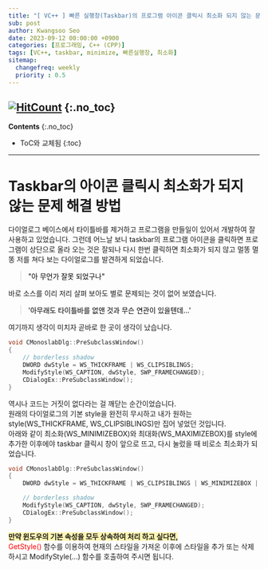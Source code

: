 ```yaml
---
title: "[ VC++ ] 빠른 실행창(Taskbar)의 프로그램 아이콘 클릭시 최소화 되지 않는 문제 해결"
sub: post
author: Kwangsoo Seo
date: 2023-09-12 00:00:00 +0900
categories: [프로그래밍, C++ (CPP)]
tags: [VC++, taskbar, minimize, 빠른실행창, 최소화]
sitemap:
  changefreq: weekly
  priority : 0.5
---
```

[![HitCount](https://hits.dwyl.com/MonosLab/post36.svg?style=flat-square&show=unique)](http://hits.dwyl.com/MonosLab/post36)
{:.no_toc}
---
**Contents**
{:.no_toc}

* ToC와 교체됨
{:toc}  

---
# Taskbar의 아이콘 클릭시 최소화가 되지 않는 문제 해결 방법 #  

다이얼로그 베이스에서 타이틀바를 제거하고 프로그램을 만들일이 있어서 개발하여 잘 사용하고 있었습니다. 그런데 어느날 보니 taskbar의 프로그램 아이콘을 클릭하면 프로그램이 상단으로 올라 오는 것은 잘되나 다시 한번 클릭하면 최소화가 되지 않고 멀똥 멀똥 저를 쳐다 보는 다이얼로그를 발견하게 되었습니다.   

> <span style="color:black">"아 무언가 잘못 되었구나"</span>   

바로 소스를 이리 저리 살펴 보아도 별로 문제되는 것이 없어 보였습니다.   

> <span style="color:black">'아무래도 타이틀바를 없앤 것과 무슨 연관이 있을텐데...'</span>   

여기까지 생각이 미치자 곧바로 한 곳이 생각이 났습니다.   

```cpp
void CMonoslabDlg::PreSubclassWindow()
{
	// borderless shadow
	DWORD dwStyle = WS_THICKFRAME | WS_CLIPSIBLINGS;
	ModifyStyle(WS_CAPTION, dwStyle, SWP_FRAMECHANGED);
	CDialogEx::PreSubclassWindow();
}
```

역시나 코드는 거짓이 없다라는 걸 깨닫는 순간이었습니다.   
원래의 다이얼로그의 기본 style을 완전히 무시하고 내가 원하는 style(WS_THICKFRAME, WS_CLIPSIBLINGS)만 집어 넣었던 것입니다.   
아래와 같이 최소화(WS_MINIMIZEBOX)와 최대화(WS_MAXIMIZEBOX)를 style에 추가한 이후에야 taskbar 클릭시 창이 앞으로 뜨고, 다시 눌렀을 때 비로소 최소화가 되었습니다.   

```cpp
void CMonoslabDlg::PreSubclassWindow()
{
	DWORD dwStyle = WS_THICKFRAME | WS_CLIPSIBLINGS | WS_MINIMIZEBOX | WS_MAXIMIZEBOX;

	// borderless shadow
	ModifyStyle(WS_CAPTION, dwStyle, SWP_FRAMECHANGED);
	CDialogEx::PreSubclassWindow();
}
```

<span style="background-color: #FFF5B1">**만약 윈도우의 기본 속성을 모두 상속하여 처리 하고 싶다면,**</span>   
<span style="color:red">GetStyle()</span> 함수를 이용하여 현재의 스타일을 가져온 이후에 스타일을 추가 또는 삭제하시고 ModifyStyle(...) 함수를 호출하여 주시면 됩니다.

